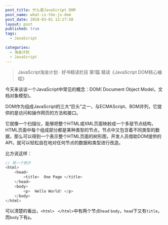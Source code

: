 ```yaml
---
post_title: 什么是JavaScript DOM
post_name: what-is-the-js-dom
post_date: 2018-03-01 12:17:50
layout: post
published: true
tags:
  - JavaScript

categories:
  - 淘金计划
  - JavaScript
---
```


> JavaScript淘金计划 · 好书精读栏目 第1篇
> 精读《JavaScript DOM核心编程》
                           
今天来谈谈一个JavaScript中常见的概念：DOM( Document Object Model，文档对象模型)。

DOM作为组成JavaScript的三大“巨头”之一，与ECMAScript、BOM并列，它提供的是访问和操作网页的方法和接口。

它就像一个扫描仪，能够把整个HTML或XML页面映射成一个多层节点结构，HTML页面中每个组成部分都是某种类型的节点，节点中又包含着不同类型的数据，那么可以得到一个表示整个HTML页面的树形图，开发人员借助DOM提供的API，就可以轻松自在地对任何节点的数据和类型进行改造。

比方说这样：
```JavaScript
// 举一个例子
<html>
    <head>
        <title>  One Page </title>
    </head>
    <body>
        <p>  Hello World! </p>
    </body>
</html>
```
可以清楚的看出，`<html>` ` </html>`中有两个节点`head` `body`，`head`下又有`title`，而`body`下有`p`。
